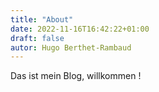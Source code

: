 ```yaml
---
title: "About"
date: 2022-11-16T16:42:22+01:00
draft: false
autor: Hugo Berthet-Rambaud
---
```


Das ist mein Blog, willkommen !
